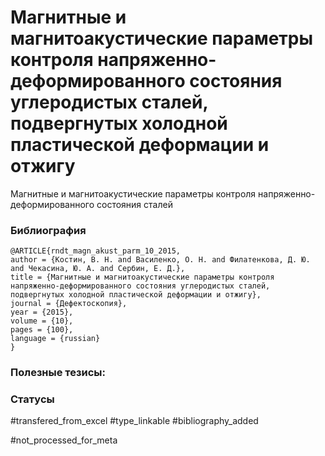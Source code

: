 # Магнитные и магнитоакустические параметры контроля напряженно-деформированного состояния углеродистых сталей, подвергнутых холодной пластической деформации и отжигу

Магнитные и магнитоакустические параметры контроля напряженно-деформированного состояния сталей

### Библиография
```
@ARTICLE{rndt_magn_akust_parm_10_2015,
author = {Костин, В. Н. and Василенко, О. Н. and Филатенкова, Д. Ю. and Чекасина, Ю. А. and Сербин, Е. Д.},
title = {Магнитные и магнитоакустические параметры контроля напряженно-деформированного состояния углеродистых сталей, подвергнутых холодной пластической деформации и отжигу},
journal = {Дефектоскопия},
year = {2015},
volume = {10},
pages = {100},
language = {russian}
}
```

### Полезные тезисы:

### Статусы
#transfered_from_excel 
#type_linkable 
#bibliography_added

#not_processed_for_meta
